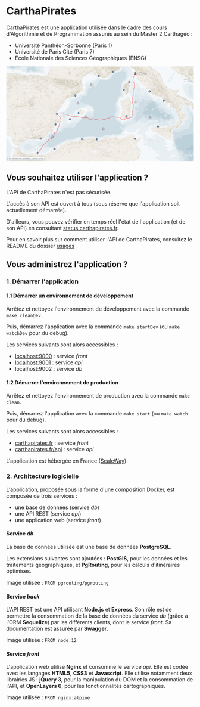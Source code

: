 # CarthaPirates

CarthaPirates est une application utilisée dans le cadre des cours d'Algorithmie et de Programmation assurés au sein du Master 2 Carthagéo :

* Université Panthéon-Sorbonne (Paris 1)
* Université de Paris Cité (Paris 7)
* École Nationale des Sciences Géographiques (ENSG)

![](carte_interactive.png "Carte interactive")

## Vous souhaitez utiliser l'application ?

L'API de CarthaPirates n'est pas sécurisée.

L'accès à son API est ouvert à tous (sous réserve que l'application soit actuellement démarrée).

D'ailleurs, vous pouvez vérifier en temps réel l'état de l'application (et de son API) en consultant [status.carthapirates.fr](https://status.carthapirates.fr).

Pour en savoir plus sur comment utiliser l'API de CarthaPirates, consultez le README du dossier [usages](./usages)

## Vous administrez l'application ?

### 1. Démarrer l'application

#### 1.1 Démarrer un environnement de développement

Arrêtez et nettoyez l'environnement de développement avec la commande `make cleanDev`.

Puis, démarrez l'application avec la commande `make startDev` (ou `make watchDev` pour du debug).

Les services suivants sont alors accessibles :

* [localhost:9000](http://localhost:9000/) : service *front*
* [localhost:9001](http://localhost:9001/documentation/) : service *api*
* localhost:9002 : service *db*

#### 1.2 Démarrer l'environnement de production

Arrêtez et nettoyez l'environnement de production avec la commande `make clean`.

Puis, démarrez l'application avec la commande `make start` (ou `make watch` pour du debug).

Les services suivants sont alors accessibles :

* [carthapirates.fr](https://carthapirates.fr/) : service *front*
* [carthapirates.fr/api](https://carthapirates.fr/api/documentation) : service *api*

L'application est hébergée en France ([ScaleWay](https://www.scaleway.com/fr/)).

### 2. Architecture logicielle

L'application, proposée sous la forme d'une composition Docker, est composée de trois services :

 * une base de données (service *db*)
 * une API REST (service *api*)
 * une application web (service *front*)

#### Service *db*

La base de données utilisée est une base de données **PostgreSQL**.

Les extensions suivantes sont ajoutées : **PostGIS**, pour les données et les traitements géographiques, et **PgRouting**, pour les calculs d'itinéraires optimisés.

Image utilisée : `FROM pgrouting/pgrouting`

#### Service *back*

L'API REST est une API utilisant **Node.js** et **Express**. Son rôle est de permettre la consommation de la base de données du service *db* (grâce à l'ORM **Sequelize**) par les différents clients, dont le service *front*. Sa documentation est assurée par **Swagger**.

Image utilisée : `FROM node:12`

#### Service *front*

L'application web utilise **Nginx** et consomme le service *api*. Elle est codée avec les langages **HTML5**, **CSS3** et **Javascript**. Elle utilise notamment deux librairies JS : **jQuery 3**, pour la manipulation du DOM et la consommation de l'API, et **OpenLayers 6**, pour les fonctionnalités cartographiques.

Image utilisée : `FROM nginx:alpine`
